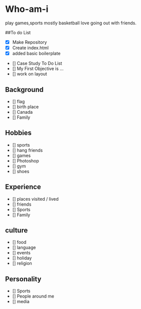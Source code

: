 # Who-am-i
play games,sports mostly basketball love going out with friends.

##To do List

 - [x] Make Repository
 - [x] Create index.html
 - [x] added basic boilerplate
 - [] Case Study To Do List
  - [] My First Objective is ...
   - [] work on layout

  ## Background
 - [] flag  
 - [] birth place
 - [] Canada
 - [] Family

 ## Hobbies
 - [] sports
 - [] hang friends
 - [] games
 - [] Photoshop
 - [] gym
 - [] shoes


 ## Experience
 - [] places visited / lived
 - [] friends
 - [] Sports
 - [] Family

  ## culture
 - [] food
 - [] language
 - [] events
 - [] holiday
 - [] religion

 ## Personality
 - [] Sports
 - [] People around me
 - [] media
